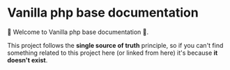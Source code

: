 # Vanilla php base documentation

:blue_heart: Welcome to Vanilla php base documentation :blue_book:.

This project follows the **single source of truth** principle, so if you can't find something related to this project here (or linked from here) it's because **it doesn't exist**.